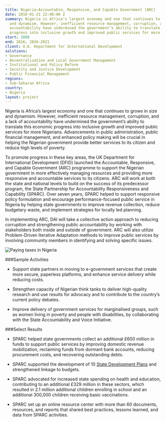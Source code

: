 ```yaml
---
title: Nigeria—Accountable, Responsive, and Capable Government (ARC)
date: 2016-01-21 22:40:00 Z
summary: Nigeria is Africa’s largest economy and one that continues to grows in size
  and dynamism. However, inefficient resource management, corruption, and a lack of
  accountability have undermined the government’s ability to translate this economic
  progress into inclusive growth and improved public services for more Nigerians.
start: 2008
end: 2016; 2016-2021
client: U.K. Department for International Development
solutions:
- Governance
- Decentralization and Local Government Management
- Institutional and Policy Reform
- Security and Justice Development
- Public Financial Management
regions:
- Sub-Saharan Africa
country:
- Nigeria
layout: project
---
```


Nigeria is Africa’s largest economy and one that continues to grows in size and dynamism. However, inefficient resource management, corruption, and a lack of accountability have undermined the government’s ability to translate this economic progress into inclusive growth and improved public services for more Nigerians. Advancements in public administration, public financial management, and enhanced policy making will be crucial in helping the Nigerian government provide better services to its citizen and reduce high levels of poverty.

To promote progress in these key areas, the UK Department for International Development (DFID) launched the Accountable, Responsive, and Capable Government (ARC) programme to support the Nigerian government in more effectively managing resources and providing more responsive and accountable services to its citizens. ARC will work at both the state and national levels to build on the success of its predecessor program, the State Partnership for Accountability Responsiveness and Capability (SPARC). Over seven years, SPARC helped to support responsive policy formulation and encourage performance-focused public service in Nigeria by helping state governments to improve revenue collection, reduce budgetary waste, and implement strategies for locally led planning.

In implementing ARC, DAI will take a collective action approach to reducing corruption and strengthening public accountability by working with stakeholders both inside and outside of government. ARC will also utilize Problem-Driven Iterative Adaptation methods to improve public services by involving community members in identifying and solving specific issues.

![Paying taxes in Nigeria](/uploads/SPARCtax.jpg)

###Sample Activities

* Support state partners in moving to e-government services that create more secure, paperless platforms, and enhance service delivery while reducing costs.


* Strengthen capacity of Nigerian think tanks to deliver high-quality research and use results for advocacy and to contribute to the country’s current policy debates.


* Improve delivery of government services for marginalised groups, such as women living in poverty and people with disabilities, by collaborating with the State Accountability and Voice Initiative.

###Select Results

* SPARC helped state governments collect an additional £600 million in funds to support public services by improving domestic revenue mobilization, reclaiming funds from dormant bank accounts, reducing procurement costs, and recovering outstanding debts.


* SPARC supported the development of 10 [State Development Plans](http://www.eldis.org/go/latest-news/news/five-key-lessons-on-effective-governance-reform-from-sparc-nigeria) and strengthened linkage to budgets.


* SPARC advocated for increased state spending on health and education, contributing to an additional £329 million in these sectors, which resulted in 2.1 million additional children enrolling in school and an additional 300,000 children receiving basic vaccinations.


* SPARC set up an online resource center with more than 60 documents, resources, and reports that shared best practices, lessons learned, and data from SPARC activities.